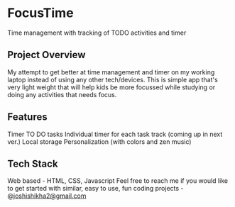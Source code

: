 # FocusTime
Time management with tracking of TODO activities and timer
## Project Overview
My attempt to get better at time management and timer on my working laptop instead of using any other tech/devices.
This is simple app that's very light weight that will help kids be more focussed while studying or doing any activities that needs focus.

## Features
Timer
TO DO tasks
Individual timer for each task track (coming up in next ver.)
Local storage
Personalization (with colors and zen music)

## Tech Stack 
Web based - HTML, CSS, Javascript
Feel free to reach me if you would like to get started with similar, easy to use, fun coding projects - @joshishikha2@gmail.com

